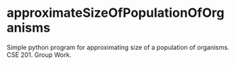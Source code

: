 # approximateSizeOfPopulationOfOrganisms
Simple python program for approximating size of a population of organisms. CSE 201. Group Work. 
